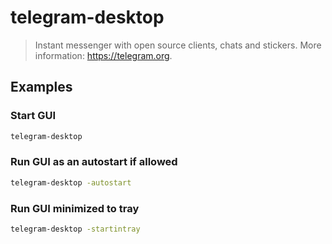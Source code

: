 # telegram-desktop

> Instant messenger with open source clients, chats and stickers. More information: <https://telegram.org>.

## Examples

### Start GUI

```bash
telegram-desktop
```

### Run GUI as an autostart if allowed

```bash
telegram-desktop -autostart
```

### Run GUI minimized to tray

```bash
telegram-desktop -startintray
```
